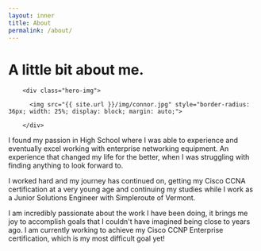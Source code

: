 ```yaml
---
layout: inner
title: About
permalink: /about/
---
```

# A little bit about me.

        <div class="hero-img">

          <img src="{{ site.url }}/img/connor.jpg" style="border-radius: 36px; width: 25%; display: block; margin: auto;">
        
        </div>

<p> I found my passion in High School where I was able to experience and eventually excel working with enterprise networking equipment. 
An experience that changed my life for the better, when I was struggling with finding anything to look forward to. </p>

<p>I worked hard and my journey has continued on, getting my Cisco CCNA certification at a very young age and continuing my studies while I work as a Junior Solutions Engineer with Simpleroute of Vermont.</p>

<p>I am incredibly passionate about the work I have been doing, it brings me joy to accomplish goals that I couldn't have imagined being close to years ago. 
I am currently working to achieve my Cisco CCNP Enterprise certification, which is my most difficult goal yet!</p>

